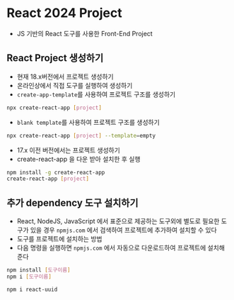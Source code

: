 # React 2024 Project

- JS 기반의 React 도구를 사용한 Front-End Project

## React Project 생성하기

- 현재 18.x버전에서 프로젝트 생성하기
- 온라인상에서 직접 도구를 실행하여 생성하기
- `create-app-template`를 사용하여 프로젝트 구조를 생성하기

```bash
npx create-react-app [project]
```

- `blank template`를 사용하여 프로젝트 구조를 생성하기

```bash
npx create-react-app [project] --template=empty
```

- 17.x 이전 버전에서는 프로젝트 생성하기
- create-react-app 을 다운 받아 설치한 후 실행

```bash
npm install -g create-react-app
create-react-app [project]
```

## 추가 dependency 도구 설치하기

- React, NodeJS, JavaScript 에서 표준으로 제공하는 도구외에 별도로 필요한 도구가 있을 경우 `npmjs.com` 에서 검색하여 프로젝트에 추가하여 설치할 수 있다
- 도구를 프로젝트에 설치하는 방법
- 다음 명령을 실행하면 `npmjs.com` 에서 자동으로 다운로드하여 프로젝트에 설치해준다

```bash
npm install [도구이름]
npm i [도구이름]

npm i react-uuid
```
